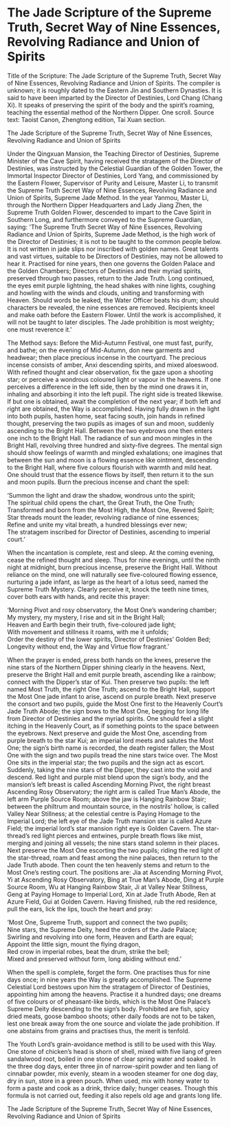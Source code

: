 # The Jade Scripture of the Supreme Truth, Secret Way of Nine Essences, Revolving Radiance and Union of Spirits

Title of the Scripture: The Jade Scripture of the Supreme Truth, Secret Way of Nine Essences, Revolving Radiance and Union of Spirits. The compiler is unknown; it is roughly dated to the Eastern Jin and Southern Dynasties. It is said to have been imparted by the Director of Destinies, Lord Chang (Chang Xi). It speaks of preserving the spirit of the body and the spirit’s roaming, teaching the essential method of the Northern Dipper. One scroll. Source text: Taoist Canon, Zhengtong edition, Tai Xuan section.

The Jade Scripture of the Supreme Truth, Secret Way of Nine Essences, Revolving Radiance and Union of Spirits

Under the Qingxuan Mansion, the Teaching Director of Destinies, Supreme Minister of the Cave Spirit, having received the stratagem of the Director of Destinies, was instructed by the Celestial Guardian of the Golden Tower, the Immortal Inspector Director of Destinies, Lord Yang, and commissioned by the Eastern Flower, Supervisor of Purity and Leisure, Master Li, to transmit the Supreme Truth Secret Way of Nine Essences, Revolving Radiance and Union of Spirits, Supreme Jade Method. In the year Yanmou, Master Li, through the Northern Dipper Headquarters and Lady Jiang Zhen, the Supreme Truth Golden Flower, descended to impart to the Cave Spirit in Southern Long, and furthermore conveyed to the Supreme Guardian, saying: 'The Supreme Truth Secret Way of Nine Essences, Revolving Radiance and Union of Spirits, Supreme Jade Method, is the high work of the Director of Destinies; it is not to be taught to the common people below. It is not written in jade slips nor inscribed with golden names. Great talents and vast virtues, suitable to be Directors of Destinies, may not be allowed to hear it. Practised for nine years, then one governs the Golden Palace and the Golden Chambers; Directors of Destinies and their myriad spirits, preserved through two passes, return to the Jade Truth. Long continued, the eyes emit purple lightning, the head shakes with nine lights, coughing and howling with the winds and clouds, uniting and transforming with Heaven. Should words be leaked, the Water Officer beats his drum; should characters be revealed, the nine essences are removed. Recipients kneel and make oath before the Eastern Flower. Until the work is accomplished, it will not be taught to later disciples. The Jade prohibition is most weighty; one must reverence it.'

The Method says: Before the Mid-Autumn Festival, one must fast, purify, and bathe; on the evening of Mid-Autumn, don new garments and headwear; then place precious incense in the courtyard. The precious incense consists of amber, Anxi descending spirits, and mixed aloeswood. With refined thought and clear observation, fix the gaze upon a shooting star; or perceive a wondrous coloured light or vapour in the heavens. If one perceives a difference in the left side, then by the mind one draws it in, inhaling and absorbing it into the left pupil. The right side is treated likewise. If but one is obtained, await the completion of the next year; if both left and right are obtained, the Way is accomplished. Having fully drawn in the light into both pupils, hasten home, seat facing south, join hands in refined thought, preserving the two pupils as images of sun and moon, suddenly ascending to the Bright Hall. Between the two eyebrows one then enters one inch to the Bright Hall. The radiance of sun and moon mingles in the Bright Hall, revolving three hundred and sixty-five degrees. The mental sign should show feelings of warmth and mingled exhalations; one imagines that between the sun and moon is a flowing essence like ointment, descending to the Bright Hall, where five colours flourish with warmth and mild heat. One should trust that the essence flows by itself, then return it to the sun and moon pupils. Burn the precious incense and chant the spell:

‘Summon the light and draw the shadow, wondrous unto the spirit;  
The spiritual child opens the chart, the Great Truth, the One Truth;  
Transformed and born from the Most High, the Most One, Revered Spirit;  
Star threads mount the leader, revolving radiance of nine essences;  
Refine and unite my vital breath, a hundred blessings ever new;  
The stratagem inscribed for Director of Destinies, ascending to imperial court.’

When the incantation is complete, rest and sleep. At the coming evening, cease the refined thought and sleep. Thus for nine evenings, until the ninth night at midnight, burn precious incense, preserve the Bright Hall. Without reliance on the mind, one will naturally see five-coloured flowing essence, nurturing a jade infant, as large as the heart of a lotus seed, named the Supreme Truth Mystery. Clearly perceive it, knock the teeth nine times, cover both ears with hands, and recite this prayer:

‘Morning Pivot and rosy observatory, the Most One’s wandering chamber;  
My mystery, my mystery, I rise and sit in the Bright Hall;  
Heaven and Earth begin their truth, five-coloured jade light;  
With movement and stillness it roams, with me it unfolds;  
Order the destiny of the lower spirits, Director of Destinies’ Golden Bed;  
Longevity without end, the Way and Virtue flow fragrant.’

When the prayer is ended, press both hands on the knees, preserve the nine stars of the Northern Dipper shining clearly in the heavens. Next, preserve the Bright Hall and emit purple breath, ascending like a rainbow; connect with the Dipper’s star of Kui. Then preserve two pupils: the left named Most Truth, the right One Truth; ascend to the Bright Hall, support the Most One jade infant to arise, ascend on purple breath. Next preserve the consort and two pupils, guide the Most One first to the Heavenly Court’s Jade Truth Abode; the sign bows to the Most One, begging for long life from Director of Destinies and the myriad spirits. One should feel a slight itching in the Heavenly Court, as if something points to the space between the eyebrows. Next preserve and guide the Most One, ascending from purple breath to the star Kui; an imperial lord meets and salutes the Most One; the sign’s birth name is recorded, the death register fallen; the Most One with the sign and two pupils tread the nine stars twice over. The Most One sits in the imperial star; the two pupils and the sign act as escort. Suddenly, taking the nine stars of the Dipper, they cast into the void and descend. Red light and purple mist blend upon the sign’s body, and the mansion’s left breast is called Ascending Morning Pivot, the right breast Ascending Rosy Observatory; the right arm is called True Man’s Abode, the left arm Purple Source Room; above the jaw is Hanging Rainbow Stair; between the philtrum and mountain source, in the nostrils’ hollow, is called Valley Near Stillness; at the celestial centre is Paying Homage to the Imperial Lord; the left eye of the Jade Truth mansion star is called Azure Field; the imperial lord’s star mansion right eye is Golden Cavern. The star-thread’s red light pierces and entwines, purple breath flows like mist, merging and joining all vessels; the nine stars stand solemn in their places. Next preserve the Most One escorting the two pupils; riding the red light of the star-thread, roam and feast among the nine palaces, then return to the Jade Truth abode. Then count the ten heavenly stems and return to the Most One’s resting court. The positions are: Jia at Ascending Morning Pivot, Yi at Ascending Rosy Observatory, Bing at True Man’s Abode, Ding at Purple Source Room, Wu at Hanging Rainbow Stair, Ji at Valley Near Stillness, Geng at Paying Homage to Imperial Lord, Xin at Jade Truth Abode, Ren at Azure Field, Gui at Golden Cavern. Having finished, rub the red residence, pull the ears, lick the lips, touch the heart and pray:

‘Most One, Supreme Truth, support and connect the two pupils;  
Nine stars, the Supreme Deity, heed the orders of the Jade Palace;  
Swirling and revolving into one form, Heaven and Earth are equal;  
Appoint the little sign, mount the flying dragon,  
Red crow in imperial robes, beat the drum, strike the bell;  
Mixed and preserved without form, long abiding without end.’

When the spell is complete, forget the form. One practises thus for nine days once; in nine years the Way is greatly accomplished. The Supreme Celestial Lord bestows upon him the stratagem of Director of Destinies, appointing him among the heavens. Practise it a hundred days; one dreams of five colours or of pheasant-like birds, which is the Most One Palace’s Supreme Deity descending to the sign’s body. Prohibited are fish, spicy dried meats, goose bamboo shoots; other daily foods are not to be taken, lest one break away from the one source and violate the jade prohibition. If one abstains from grains and practises thus, the merit is tenfold.

The Youth Lord’s grain-avoidance method is still to be used with this Way. One stone of chicken’s head is shorn of shell, mixed with five liang of green sandalwood root, boiled in one stone of clear spring water and soaked. In the three dog days, enter three jin of narrow-spirit powder and ten liang of cinnabar powder, mix evenly, steam in a wooden steamer for one dog day, dry in sun, store in a green pouch. When used, mix with honey water to form a paste and cook as a drink, thrice daily; hunger ceases. Though this formula is not carried out, feeding it also repels old age and grants long life.

The Jade Scripture of the Supreme Truth, Secret Way of Nine Essences, Revolving Radiance and Union of Spirits
